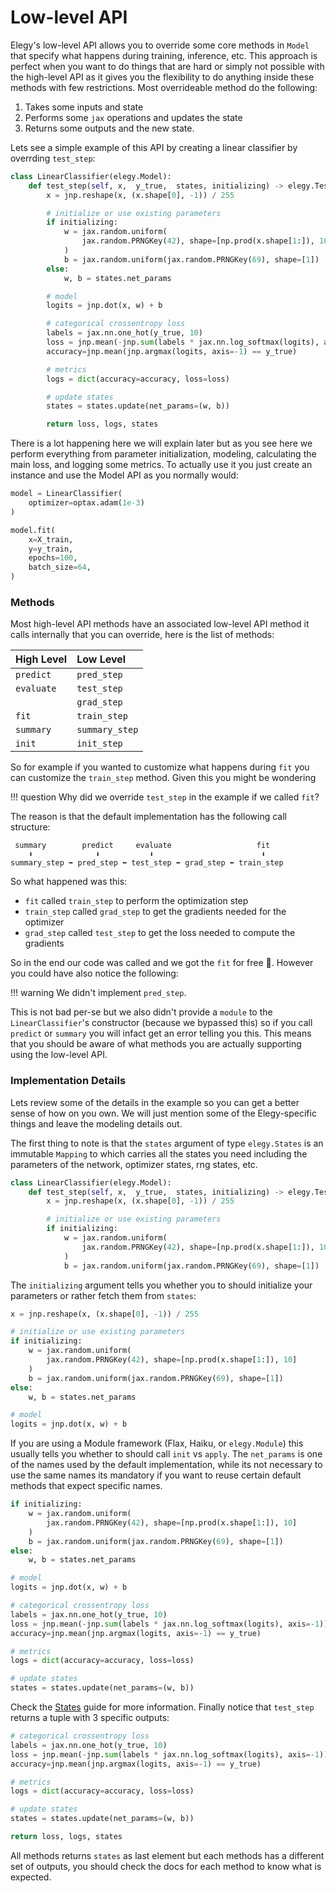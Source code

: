 # Low-level API
Elegy's low-level API allows you to override some core methods in `Model` that specify what happens during training, inference, etc. This approach is perfect when you want to do things that are hard or simply not possible with the high-level API as it gives you the flexibility to do anything inside these methods with few restrictions. Most overrideable method do the following: 

1. Takes some inputs and state
2. Performs some `jax` operations and updates the state
3. Returns some outputs and the new state. 
 
Lets see a simple example of this API by creating a linear classifier by overrding `test_step`:

```python
class LinearClassifier(elegy.Model):
    def test_step(self, x,  y_true,  states, initializing) -> elegy.TestStep:  
        x = jnp.reshape(x, (x.shape[0], -1)) / 255

        # initialize or use existing parameters
        if initializing:
            w = jax.random.uniform(
                jax.random.PRNGKey(42), shape=[np.prod(x.shape[1:]), 10]
            )
            b = jax.random.uniform(jax.random.PRNGKey(69), shape=[1])
        else:
            w, b = states.net_params

        # model
        logits = jnp.dot(x, w) + b

        # categorical crossentropy loss
        labels = jax.nn.one_hot(y_true, 10)
        loss = jnp.mean(-jnp.sum(labels * jax.nn.log_softmax(logits), axis=-1))
        accuracy=jnp.mean(jnp.argmax(logits, axis=-1) == y_true)

        # metrics
        logs = dict(accuracy=accuracy, loss=loss)

        # update states
        states = states.update(net_params=(w, b))

        return loss, logs, states
```
There is a lot happening here we will explain later but as you see here we perform everything from parameter initialization, modeling, calculating the main loss, and logging some metrics. To actually use it you just create an instance and use the Model API as you normally would:

```python
model = LinearClassifier(
    optimizer=optax.adam(1e-3)
)

model.fit(
    x=X_train,
    y=y_train,
    epochs=100,
    batch_size=64,
)
```


### Methods
Most high-level API methods have an associated low-level API method it calls internally that you can override, here is the list of methods:

| High Level | Low Level      |
| :--------- | :------------- |
| `predict`  | `pred_step`    |
| `evaluate` | `test_step`    |
|            | `grad_step`    |
| `fit`      | `train_step`   |
| `summary`  | `summary_step` |
| `init`     | `init_step`    |

So for example if you wanted to customize what happens during `fit` you can customize the `train_step` method. Given this you might be wondering 

!!! question
    Why did we override `test_step` in the example if we called `fit`?

The reason is that the default implementation has the following call structure:

```
 summary        predict     evaluate                   fit
    ⬇️              ⬇️           ⬇️                        ⬇️
summary_step ➡️ pred_step ⬅ test_step ⬅ grad_step ⬅ train_step
```
So what happened was this:
* `fit` called `train_step` to perform the optimization step
* `train_step` called `grad_step` to get the gradients needed for the optimizer
* `grad_step` called `test_step` to get the loss needed to compute the gradients

So in the end our code was called and we got the `fit` for free 🥳. However you could have also notice the following:

!!! warning
    We didn't implement `pred_step`.

This is not bad per-se but we also didn't provide a `module` to the `LinearClassifier`'s constructor (because we bypassed this) so if you call `predict` or `summary` you will infact get an error telling you this. This means that you should be aware of what methods you are actually supporting using the low-level API.

### Implementation Details
Lets review some of the details in the example so you can get a better sense of how on you own. We will just mention some of the Elegy-specific things and leave the modeling details out.

The first thing to note is that the `states` argument of type `elegy.States` is an immutable `Mapping` to which carries all the states you need including the parameters of the network, optimizer states, rng states, etc.

```python hl_lines="2"
class LinearClassifier(elegy.Model):
    def test_step(self, x,  y_true,  states, initializing) -> elegy.TestStep:  
        x = jnp.reshape(x, (x.shape[0], -1)) / 255

        # initialize or use existing parameters
        if initializing:
            w = jax.random.uniform(
                jax.random.PRNGKey(42), shape=[np.prod(x.shape[1:]), 10]
            )
            b = jax.random.uniform(jax.random.PRNGKey(69), shape=[1])
```

The `initializing` argument tells you whether you to should initialize your parameters or rather fetch them from `states`:

```python hl_lines="4"
x = jnp.reshape(x, (x.shape[0], -1)) / 255

# initialize or use existing parameters
if initializing:
    w = jax.random.uniform(
        jax.random.PRNGKey(42), shape=[np.prod(x.shape[1:]), 10]
    )
    b = jax.random.uniform(jax.random.PRNGKey(69), shape=[1])
else:
    w, b = states.net_params

# model
logits = jnp.dot(x, w) + b
```
If you are using a Module framework (Flax, Haiku, or `elegy.Module`) this usually tells you whether to should call `init` vs `apply`. The `net_params` is one of the names used by the default implementation, while its not necessary to use the same names its mandatory if you want to reuse certain default methods that expect specific names. 

```python hl_lines="7 21"
if initializing:
    w = jax.random.uniform(
        jax.random.PRNGKey(42), shape=[np.prod(x.shape[1:]), 10]
    )
    b = jax.random.uniform(jax.random.PRNGKey(69), shape=[1])
else:
    w, b = states.net_params

# model
logits = jnp.dot(x, w) + b

# categorical crossentropy loss
labels = jax.nn.one_hot(y_true, 10)
loss = jnp.mean(-jnp.sum(labels * jax.nn.log_softmax(logits), axis=-1))
accuracy=jnp.mean(jnp.argmax(logits, axis=-1) == y_true)

# metrics
logs = dict(accuracy=accuracy, loss=loss)

# update states
states = states.update(net_params=(w, b))
```

Check the [States](./states.md) guide for more information. Finally notice that `test_step` returns a tuple with 3 specific outputs:

```python hl_lines="12"
# categorical crossentropy loss
labels = jax.nn.one_hot(y_true, 10)
loss = jnp.mean(-jnp.sum(labels * jax.nn.log_softmax(logits), axis=-1))
accuracy=jnp.mean(jnp.argmax(logits, axis=-1) == y_true)

# metrics
logs = dict(accuracy=accuracy, loss=loss)

# update states
states = states.update(net_params=(w, b))

return loss, logs, states
```
All methods returns `states` as last element but each methods has a different set of outputs, you should check the docs for each method to know what is expected.
